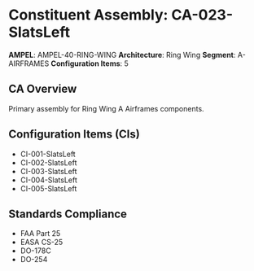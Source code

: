 # Constituent Assembly: CA-023-SlatsLeft

**AMPEL**: AMPEL-40-RING-WING
**Architecture**: Ring Wing
**Segment**: A-AIRFRAMES
**Configuration Items**: 5

## CA Overview
Primary assembly for Ring Wing A Airframes components.

## Configuration Items (CIs)
- CI-001-SlatsLeft
- CI-002-SlatsLeft
- CI-003-SlatsLeft
- CI-004-SlatsLeft
- CI-005-SlatsLeft

## Standards Compliance
- FAA Part 25
- EASA CS-25
- DO-178C
- DO-254
